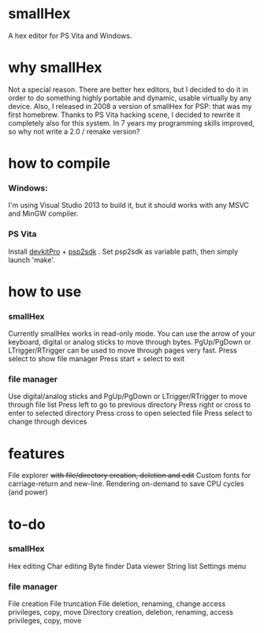 # smallHex
A hex editor for PS Vita and Windows.

# why smallHex
Not a special reason. There are better hex editors, but I decided to do it in order to do something highly portable and dynamic, usable virtually by any device.
Also, I released in 2008 a version of smallHex for PSP: that was my first homebrew. Thanks to PS Vita hacking scene, I decided to rewrite it completely also for this system. In 7 years my programming skills improved, so why not write a 2.0 / remake version?

# how to compile
### Windows:
I'm using Visual Studio 2013 to build it, but it should works with any MSVC and MinGW compiler.
### PS Vita
Install [devkitPro](http://devkitpro.org/) + [psp2sdk](https://github.com/173210/psp2sdk) . Set psp2sdk as variable path, then simply launch 'make'.

# how to use
### smallHex
Currently smallHex works in read-only mode.
You can use the arrow of your keyboard, digital or analog sticks to move through bytes. PgUp/PgDown or LTrigger/RTrigger can be used to move through pages very fast.
Press select to show file manager
Press start + select to exit
### file manager
Use digital/analog sticks and PgUp/PgDown or LTrigger/RTrigger to move through file list
Press left to go to previous directory
Press right or cross to enter to selected directory
Press cross to open selected file
Press select to change through devices

# features
File explorer ~~with file/directory creation, deletion and edit~~
Custom fonts for carriage-return and new-line.
Rendering on-demand to save CPU cycles (and power)

# to-do
### smallHex
Hex editing
Char editing
Byte finder
Data viewer
String list
Settings menu
### file manager
File creation
File truncation
File deletion, renaming, change access privileges, copy, move
Directory creation, deletion, renaming, access privileges, copy, move
